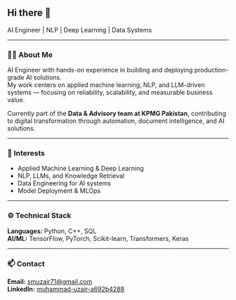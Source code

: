 ## Hi there 👋

AI Engineer | NLP | Deep Learning | Data Systems

---

### 👨‍💻 About Me
AI Engineer with hands-on experience in building and deploying production-grade AI solutions.  
My work centers on applied machine learning, NLP, and LLM-driven systems — focusing on reliability, scalability, and measurable business value.

Currently part of the **Data & Advisory team at KPMG Pakistan**, contributing to digital transformation through automation, document intelligence, and AI solutions.

---

### 🧠 Interests
- Applied Machine Learning & Deep Learning  
- NLP, LLMs, and Knowledge Retrieval  
- Data Engineering for AI systems  
- Model Deployment & MLOps

---

### ⚙️ Technical Stack
**Languages:** Python, C++, SQL  
**AI/ML:** TensorFlow, PyTorch, Scikit-learn, Transformers, Keras   


---

### 📫 Contact
**Email:** smuzair71@gmail.com  
**LinkedIn:** [muhammad-uzair-a692b4288](https://www.linkedin.com/in/muhammad-uzair-a692b4288)  

